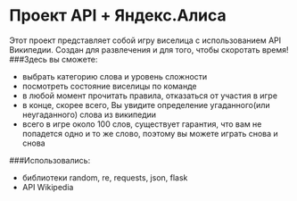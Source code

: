 # Проект API + Яндекс.Алиса
Этот проект представляет собой игру виселица с использованием API Википедии. Создан для развлечения и для того, чтобы скоротать время! 
###Здесь вы сможете:

* выбрать категорию слова и уровень сложности
* посмотреть состояние виселицы по команде
* в любой момент прочитать правила, отказаться от участия в игре
* в конце, скорее всего, Вы увидите определение угаданного(или неугаданного) слова из википедии
* всего в игре около 100 слов, существует гарантия, что вам не попадется одно и то же слово, поэтому вы можете играть снова и снова

###Использовались:

* библиотеки random, re, requests, json, flask
* API Wikipedia 
